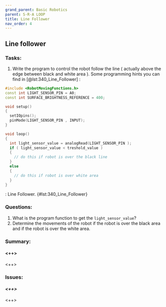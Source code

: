```yaml
---
grand_parent: Basic Robotics
parent: S-R-A LOOP
title: Line Follower
nav_order: 4
---
```


## Line follower

### Tasks:

1. Write the program to control the robot follow the line ( actually above the edge between black and white area ). Some programming hints you can find in [@lst:340_Line_Follower] :

```cpp
#include <RobotMovingFunctions.h>
const int LIGHT_SENSOR_PIN = A0;
const int SURFACE_BRIGHTNESS_REFERENCE = 400;

void setup()
{
  setIOpins();
  pinMode(LIGHT_SENSOR_PIN , INPUT);
}

void loop()
{
  int light_sensor_value = analogRead(LIGHT_SENSOR_PIN );
  if ( light_sensor_value < treshold_value )
  {
    // do this if robot is over the black line
  }
  else
  {
    // do this if robot is over white area
  }
}
```
: Line Follower. {#lst:340_Line_Follower}

### Questions:

1.  What is the program function to get the `light_sensor_value`?
2.  Determine the movements of the robot if the robot is over the black
    area and if the robot is over the white area.

### Summary:

#### <++>

<++>

### Issues:

#### *<++>*

<++>

